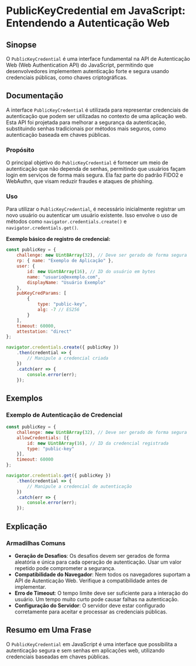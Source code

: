 <!--
Meta Description: # PublicKeyCredential em JavaScript: Entendendo a Autenticação Web ## Sinopse O `PublicKeyCredential` é uma interface fundamental na API de Autenticaç...
Meta Keywords: autenticação, publickeycredential, web, que, para
-->

# PublicKeyCredential em JavaScript: Entendendo a Autenticação Web

## Sinopse
O `PublicKeyCredential` é uma interface fundamental na API de Autenticação Web (Web Authentication API) do JavaScript, permitindo que desenvolvedores implementem autenticação forte e segura usando credenciais públicas, como chaves criptográficas.

## Documentação
A interface `PublicKeyCredential` é utilizada para representar credenciais de autenticação que podem ser utilizadas no contexto de uma aplicação web. Esta API foi projetada para melhorar a segurança da autenticação, substituindo senhas tradicionais por métodos mais seguros, como autenticação baseada em chaves públicas.

### Propósito
O principal objetivo do `PublicKeyCredential` é fornecer um meio de autenticação que não dependa de senhas, permitindo que usuários façam login em serviços de forma mais segura. Ela faz parte do padrão FIDO2 e WebAuthn, que visam reduzir fraudes e ataques de phishing.

### Uso
Para utilizar o `PublicKeyCredential`, é necessário inicialmente registrar um novo usuário ou autenticar um usuário existente. Isso envolve o uso de métodos como `navigator.credentials.create()` e `navigator.credentials.get()`.

**Exemplo básico de registro de credencial:**
```javascript
const publicKey = {
    challenge: new Uint8Array(32), // Deve ser gerado de forma segura
    rp: { name: "Exemplo de Aplicação" },
    user: {
        id: new Uint8Array(16), // ID do usuário em bytes
        name: "usuario@exemplo.com",
        displayName: "Usuário Exemplo"
    },
    pubKeyCredParams: [
        {
            type: "public-key",
            alg: -7 // ES256
        }
    ],
    timeout: 60000,
    attestation: "direct"
};

navigator.credentials.create({ publicKey })
    .then(credential => {
        // Manipule a credencial criada
    })
    .catch(err => {
        console.error(err);
    });
```

## Exemplos
### Exemplo de Autenticação de Credencial
```javascript
const publicKey = {
    challenge: new Uint8Array(32), // Deve ser gerado de forma segura
    allowCredentials: [{
        id: new Uint8Array(16), // ID da credencial registrada
        type: "public-key"
    }],
    timeout: 60000
};

navigator.credentials.get({ publicKey })
    .then(credential => {
        // Manipule a credencial de autenticação
    })
    .catch(err => {
        console.error(err);
    });
```

## Explicação
### Armadilhas Comuns
- **Geração de Desafios**: Os desafios devem ser gerados de forma aleatória e única para cada operação de autenticação. Usar um valor repetido pode comprometer a segurança.
- **Compatibilidade do Navegador**: Nem todos os navegadores suportam a API de Autenticação Web. Verifique a compatibilidade antes de implementar.
- **Erro de Timeout**: O tempo limite deve ser suficiente para a interação do usuário. Um tempo muito curto pode causar falhas na autenticação.
- **Configuração do Servidor**: O servidor deve estar configurado corretamente para aceitar e processar as credenciais públicas.

## Resumo em Uma Frase
O `PublicKeyCredential` em JavaScript é uma interface que possibilita a autenticação segura e sem senhas em aplicações web, utilizando credenciais baseadas em chaves públicas.